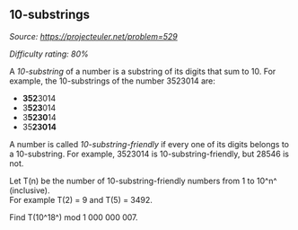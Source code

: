 10-substrings
-------------

*Source: https://projecteuler.net/problem=529*


*Difficulty rating: 80%*

A *10-substring* of a number is a substring of its digits that sum to
10. For example, the 10-substrings of the number 3523014 are:

-   **352**3014
-   3**523**014
-   3**5230**14
-   35**23014**

A number is called *10-substring-friendly* if every one of its digits
belongs to a 10-substring. For example, 3523014 is
10-substring-friendly, but 28546 is not.

Let T(n) be the number of 10-substring-friendly numbers from 1 to 10^n^
(inclusive).\
 For example T(2) = 9 and T(5) = 3492.

Find T(10^18^) mod 1 000 000 007.
